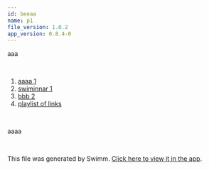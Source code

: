 ```yaml
---
id: beeaa
name: p1
file_version: 1.0.2
app_version: 0.8.4-0
---
```


<!-- Intro - Do not remove this comment -->
aaa

<br/>

<!-- Steps - Do not remove this comment -->
1. [aaaa 1](aaaa-1.uku2o.sw.md)
2. [swiminnar 1](https://drive.google.com/drive/folders/1Jd2NeFzwPmc1HsSwZ1KfjFmYQNRg27V0?usp=sharing)
3. [bbb 2](bbb-2.zpvog.sw.md)
4. [playlist of links](playlist-of-links.uicw6.pl.sw.md)


<br/>

<!-- Summary - Do not remove this comment -->
aaaa

<br/>

This file was generated by Swimm. [Click here to view it in the app](http://localhost:5000/repos/Z2l0aHViJTNBJTNBdDElM0ElM0FlcmFuLXN3aW1t/docs/beeaa).